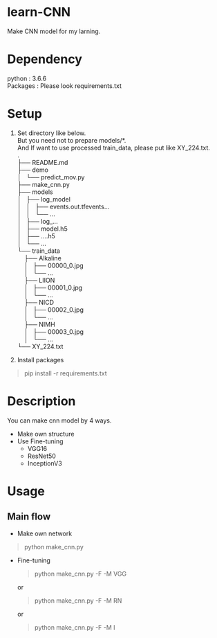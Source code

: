 # learn-CNN
Make CNN model for my larning.


# Dependency
python : 3.6.6  
Packages : Please look requirements.txt  


# Setup
1. Set directory like below.  
But you need not to prepare models/\*.  
And If want to use processed train_data, please put like XY_224.txt.  
.  
├── README.md  
├── demo  
│   └── predict_mov.py  
├── make_cnn.py  
├── models  
│   ├── log_model  
│   │   ├── events.out.tfevents...  
│   │   └── ...  
│   ├── log_...  
│   ├── model.h5  
│   ├── ....h5  
│   └── ...  
└── train_data  
    ├── Alkaline  
    │   ├── 00000_0.jpg  
    │   └── ...  
    ├── LIION  
    │   ├── 00001_0.jpg  
    │   └── ...  
    ├── NICD  
    │   ├── 00002_0.jpg  
    │   └── ...  
    ├── NIMH  
    │   ├── 00003_0.jpg  
    │   └── ...  
    └── XY_224.txt

2. Install packages  
> pip install -r requirements.txt   

# Description
You can make cnn model by 4 ways.
- Make own structure
- Use Fine-tuning
	- VGG16
	- ResNet50
	- InceptionV3


# Usage
## Main flow
- Make own network
> python make_cnn.py

- Fine-tuning
  > python make_cnn.py -F -M VGG

  or
  > python make_cnn.py -F -M RN

  or
  > python make_cnn.py -F -M I
